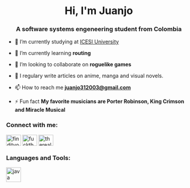 <h1 align="center">Hi, I'm Juanjo</h1>
<h3 align="center">A software systems engeneering student from Colombia</h3>

- 🔭 I’m currently studying at [ICESI University](https://www.icesi.edu.co)

- 🌱 I’m currently learning **routing**

- 👯 I’m looking to collaborate on **roguelike games**

- 📝 I regulary write articles on anime, manga and visual novels.

- 📫 How to reach me **juanjo312003@gmail.com**

- ⚡ Fun fact **My favorite musicians are Porter Robinson, King Crimson and Miracle Musical**

<h3 align="left">Connect with me:</h3>
<p align="left">
<a href="https://twitter.com/juanjobj3" target="blank"><img align="center" src="https://cdn.jsdelivr.net/npm/simple-icons@3.0.1/icons/twitter.svg" alt="findityourselfgit" height="30" width="40" /></a>
<a href="https://fb.com/fuckthatlol" target="blank"><img align="center" src="https://cdn.jsdelivr.net/npm/simple-icons@3.0.1/icons/facebook.svg" alt="fuckthatlol" height="30" width="40" /></a>
<a href="https://codeforces.com/profile/therealfakeness" target="blank"><img align="center" src="https://cdn.jsdelivr.net/npm/simple-icons@3.0.1/icons/codeforces.svg" alt="therealfakeness" height="30" width="40" /></a>
</p>

<h3 align="left">Languages and Tools:</h3>
<p align="left"> <a href="https://www.java.com" target="_blank"> <img src="https://devicons.github.io/devicon/devicon.git/icons/java/java-original-wordmark.svg" alt="java" width="40" height="40"/> </a> </p>
